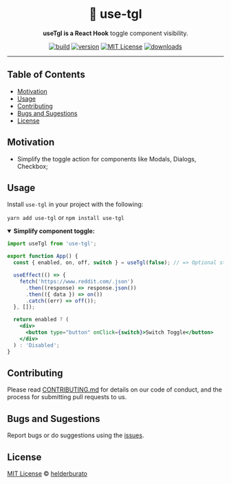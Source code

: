 <div align="center">
  <h1>🎩 use-tgl</h1>

  <p><strong>useTgl is a React Hook</strong> toggle component visibility.</p>

<!-- prettier-ignore-start -->
[![build][build-badge]][build]
[![version][version-badge]][package]
[![MIT License][license-badge]][license]
[![downloads][downloads-badge]][npmtrends]
<!-- prettier-ignore-end -->

</div>

---

## Table of Contents

<!-- START doctoc generated TOC please keep comment here to allow auto update -->
<!-- DON'T EDIT THIS SECTION, INSTEAD RE-RUN doctoc TO UPDATE -->

- [Motivation](#motivation)
- [Usage](#usage)
- [Contributing](#contributing)
- [Bugs and Sugestions](#bugs-and-sugestions)
- [License](#license)

<!-- END doctoc generated TOC please keep comment here to allow auto update -->

## Motivation

- Simplify the toggle action for components like Modals, Dialogs, Checkbox;

## Usage

Install `use-tgl` in your project with the following:

`yarn add use-tgl` or `npm install use-tgl`

<details open>
<summary><strong>Simplify component toggle:</strong></summary>

```jsx
import useTgl from 'use-tgl';

export function App() {
  const { enabled, on, off, switch } = useTgl(false); // => Optional start value

  useEffect(() => {
    fetch('https://www.reddit.com/.json')
      .then((response) => response.json())
      .then(({ data }) => on())
      .catch((err) => off());
  }, []);

  return enabled ? (
    <div>
      <button type="button" onClick={switch}>Switch Toggle</button>
    </div>
  ) : 'Disabled';
}
```

</details>

## Contributing

Please read [CONTRIBUTING.md](CONTRIBUTING.md) for details on our code of conduct, and the process for submitting pull requests to us.

## Bugs and Sugestions

Report bugs or do suggestions using the [issues](https://github.com/helderburato/use-tgl/issues).

## License

[MIT License](LICENSE) © [helderburato](https://helderburato.com)

<!-- prettier-ignore-start -->
[version-badge]: https://img.shields.io/npm/v/use-tgl.svg?style=flat-square
[package]: https://www.npmjs.com/package/use-tgl
[downloads-badge]: https://img.shields.io/npm/dm/use-tgl.svg?style=flat-square
[npmtrends]: http://www.npmtrends.com/use-tgl
[license-badge]: https://img.shields.io/npm/l/use-tgl.svg?style=flat-square
[license]: https://github.com/helderburato/use-tgl/blob/master/LICENSE
[build]: https://github.com/helderburato/use-tgl/actions
[build-badge]: https://github.com/helderburato/use-tgl/actions/workflows/ci.yml/badge.svg
<!-- prettier-ignore-end -->
